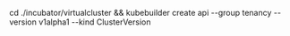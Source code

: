 cd ./incubator/virtualcluster && kubebuilder create api --group tenancy --version v1alpha1 --kind ClusterVersion
